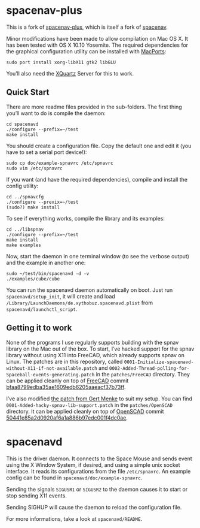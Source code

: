 # spacenav-plus

This is a fork of [spacenav-plus](https://github.com/BenBergman/spacenav-plus), which is itself a fork of [spacenav](http://spacenav.sourceforge.net).

Minor modifications have been made to allow compilation on Mac OS X. It has been tested with OS X 10.10 Yosemite. The required dependencies for the graphical configuration utility can be installed with [MacPorts](https://www.macports.org):

    sudo port install xorg-libX11 gtk2 libGLU

You’ll also need the [XQuartz](http://www.xquartz.org) Server for this to work.

## Quick Start

There are more readme files provided in the sub-folders. The first thing you’ll want to do is compile the daemon:

    cd spacenavd
    ./configure --prefix=~/test
    make install

You should create a configuration file. Copy the default one and edit it (you have to set a serial port device!):

    sudo cp doc/example-spnavrc /etc/spnavrc
    sudo vim /etc/spnavrc

If you want (and have the required dependencies), compile and install the config utility:

    cd ../spnavcfg
    ./configure --prexix=~/test
    (sudo?) make install

To see if everything works, compile the library and its examples:

    cd ../libspnav
    ./configure --prefix=~/test
    make install
    make examples

Now, start the daemon in one terminal window (to see the verbose output) and the example in another one:

    sudo ~/test/bin/spacenavd -d -v
    ./examples/cube/cube

You can run the spacenavd daemon automatically on boot. Just run `spacenavd/setup_init`, it will create and load `/Library/LaunchDaemons/de.xythobuz.spacenavd.plist` from `spacenavd/launchctl_script`.

## Getting it to work

None of the programs I use regularly supports building with the spnav library on the Mac out of the box. To start, I’ve hacked support for the spnav library without using X11 into FreeCAD, which already supports spnav on Linux. The patches are in this repository, called `0001-Initialize-spacenavd-without-X11-if-not-available.patch` and `0002-Added-Thread-polling-for-Spaceball-events-generating.patch` in the `patches/FreeCAD` directory. They can be applied cleanly on top of [FreeCAD](https://github.com/FreeCAD/FreeCAD) commit [bfaa8799edba35ae1609edb6205aaeacf37b73ff](https://github.com/FreeCAD/FreeCAD/commit/bfaa8799edba35ae1609edb6205aaeacf37b73ff).

I’ve also modified [the patch from Gert Menke](http://forum.openscad.org/Working-on-SpacePilot-support-need-help-with-rotation-tp13057p13236.html) to suit my setup. You can find `0001-Added-hacky-spnav-lib-support.patch` in the `patches/OpenSCAD` directory. It can be applied cleanly on top of [OpenSCAD](https://github.com/openscad/openscad) commit [50441e85a2d0920af6a1a886b97edc001f4dc0ae](https://github.com/openscad/openscad/commit/50441e85a2d0920af6a1a886b97edc001f4dc0ae).

# spacenavd

This is the driver daemon. It connects to the Space Mouse and sends event using the X Window System, if desired, and using a simple unix socket interface. It reads its configurations from the file `/etc/spnavrc`. An example config can be found in `spacenavd/doc/example-spnavrc`.

Sending the signals `SIGUSR1` or `SIGUSR2` to the daemon causes it to start or stop sending X11 events.

Sending SIGHUP will cause the daemon to reload the configuration file.

For more informations, take a look at `spacenavd/README`.

